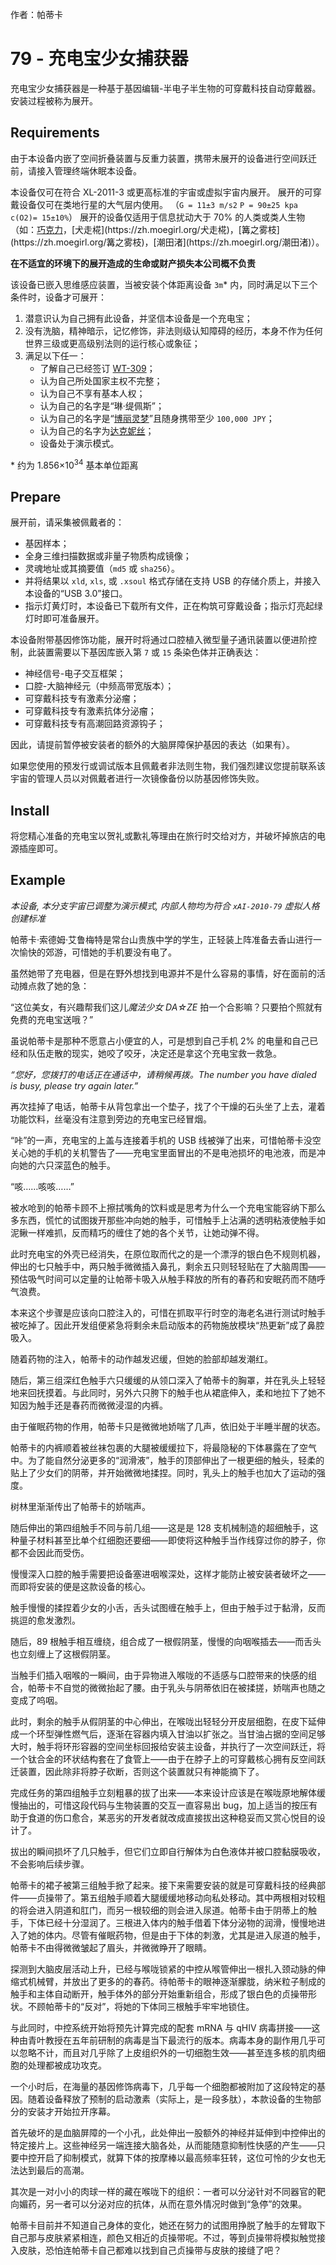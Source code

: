 作者：帕蒂卡

# 79 - 充电宝少女捕获器
充电宝少女捕获器是一种基于基因编辑-半电子半生物的可穿戴科技自动穿戴器。安装过程被称为展开。

## Requirements
由于本设备内嵌了空间折叠装置与反重力装置，携带未展开的设备进行空间跃迁前，请接入管理终端休眠本设备。

本设备仅可在符合 XL-2011-3 或更高标准的宇宙或虚拟宇宙内展开。
展开的可穿戴设备仅可在类地行星的大气层内使用。
    （`G = 11±3 m/s2` `P = 90±25 kpa` `c(O2)= 15±10%`）
展开的设备仅适用于信息扰动大于 70% 的人类或类人生物（如：[巧克力](https://zh.moegirl.org/巧克力(NEKO_WORKs))，[犬走椛](https://zh.moegirl.org/犬走椛)，[篝之雾枝](https://zh.moegirl.org/篝之雾枝)，[潮田渚](https://zh.moegirl.org/潮田渚)）。

**在不适宜的环境下的展开造成的生命或财产损失本公司概不负责**

该设备已嵌入思维感应装置，当被安装个体距离设备 `3m`\* 内，同时满足以下三个条件时，设备才可展开：
1. 潜意识认为自己拥有此设备，并坚信本设备是一个充电宝；
2. 没有洗脑，精神暗示，记忆修饰，非法则级认知障碍的经历，本身不作为任何世界三级或更高级别法则的运行核心或象征；
3. 满足以下任一：
    - 了解自己已经签订 [WT-309](./现代女仆管理系统.html)；
    - 认为自己所处国家主权不完整；
    - 认为自己不享有基本人权；
    - 认为自己的名字是“琳·缇佩斯”；
    - 认为自己的名字是“[博丽灵梦](https://zh.moegirl.org/博丽灵梦)”且随身携带至少 `100,000 JPY`；
    - 认为自己的名字为[达克妮丝](https://zh.moegirl.org/达克妮丝)；
    - 设备处于演示模式。

\* 约为 1.856×10<sup>34</sup> 基本单位距离
## Prepare
展开前，请采集被佩戴者的：
- 基因样本；
- 全身三维扫描数据或非量子物质构成镜像；
- 灵魂地址或其摘要值（`md5` 或 `sha256`）。
- 并将结果以 `xld`, `xls`, 或 `.xsoul` 格式存储在支持 USB 的存储介质上，并接入本设备的“USB 3.0”接口。
- 指示灯黄灯时，本设备已下载所有文件，正在构筑可穿戴设备；指示灯亮起绿灯时即可准备展开。

本设备附带基因修饰功能，展开时将通过口腔植入微型量子通讯装置以便进阶控制，此装置需要以下基因库嵌入第 `7` 或 `15` 条染色体并正确表达：
- 神经信号-电子交互框架；
- 口腔-大脑神经元（中频高带宽版本）；
- 可穿戴科技专有激素分泌瘤；
- 可穿戴科技专有激素抗体分泌瘤；
- 可穿戴科技专有高潮回路资源钩子；

因此，请提前暂停被安装者的额外的大脑屏障保护基因的表达（如果有）。

如果您使用的预发行或调试版本且佩戴者非法则生物，我们强烈建议您提前联系该宇宙的管理人员以对佩戴者进行一次镜像备份以防基因修饰失败。

## Install
将您精心准备的充电宝以贺礼或歉礼等理由在旅行时交给对方，并破坏掉旅店的电源插座即可。

## Example
*本设备, 本分支宇宙已调整为演示模式, 内部人物均为符合 `xAI-2010-79` 虚拟人格创建标准*

<!-- MzkuOTkyMzU4NywxMTYuMTg2MTYwNQ== -->
帕蒂卡·索德姆·艾鲁梅特是常台山贵族中学的学生，正轻装上阵准备去香山进行一次愉快的郊游，可惜她的手机要没有电了。

虽然她带了充电器，但是在野外想找到电源并不是什么容易的事情，好在面前的活动摊点救了她的急：

“这位美女，有兴趣帮我们这儿*魔法少女 DA☆ZE* 拍一个合影嘛？只要拍个照就有免费的充电宝送哦？”

虽说帕蒂卡是那种不愿意占小便宜的人，可是想到自己手机 2% 的电量和自己已经和队伍走散的现实，她咬了咬牙，决定还是拿这个充电宝救一救急。

*“您好，您拨打的电话正在通话中，请稍候再拨。The number you have dialed is busy, please try again later.”*

再次挂掉了电话，帕蒂卡从背包拿出一个垫子，找了个干燥的石头坐了上去，灌着功能饮料，丝毫没有注意到旁边的充电宝已经冒烟。

“咔”的一声，充电宝的上盖与连接着手机的 USB 线被弹了出来，可惜帕蒂卡没空关心她的手机的关机警告了——充电宝里面冒出的不是电池损坏的电池液，而是冲向她的六只深蓝色的触手。

“咳……咳咳……”

被水呛到的帕蒂卡顾不上擦拭嘴角的饮料或是思考为什么一个充电宝能容纳下那么多东西，慌忙的试图拨开那些冲向她的触手，可惜触手上沾满的透明粘液使触手如泥鳅一样难抓，反而精巧的缠住了她的各个关节，让她动弹不得。

此时充电宝的外壳已经消失，在原位取而代之的是一个漂浮的银白色不规则机器，伸出的七只触手中，两只触手微微插入鼻孔，剩余五只则轻轻贴在了大脑周围——预估吸气时间可以定量的让帕蒂卡吸入从触手释放的所有的春药和安眠药而不随呼气浪费。

本来这个步骤是应该向口腔注入的，可惜在抓取平行时空的海老名进行测试时触手被吃掉了。因此开发组便紧急将剩余未启动版本的药物施放模块“热更新”成了鼻腔吸入。

随着药物的注入，帕蒂卡的动作越发迟缓，但她的脸部却越发潮红。

随后，第三组深红色触手六只缓缓的从领口深入了帕蒂卡的胸罩，并在乳头上轻轻地来回抚摸着。与此同时，另外六只胯下的触手也从裙底伸入，柔和地拉下了她不知因为触手还是春药而微微浸湿的内裤。

由于催眠药物的作用，帕蒂卡只是微微地娇喘了几声，依旧处于半睡半醒的状态。

帕蒂卡的内裤顺着被丝袜包裹的大腿被缓缓拉下，将最隐秘的下体暴露在了空气中。为了能自然分泌更多的“润滑液”，触手的顶部伸出了一根更细的触头，轻柔的贴上了少女们的阴蒂，并开始微微地揉捏。同时，乳头上的触手也加大了运动的强度。

树林里渐渐传出了帕蒂卡的娇喘声。

随后伸出的第四组触手不同与前几组——这是是 128 支机械制造的超细触手，这种量子材料甚至比单个红细胞还要细——即使将这种触手当作线穿过你的脖子，你都不会因此而受伤。

慢慢深入口腔的触手需要把设备塞进咽喉深处，这样才能防止被安装者破坏之——而即将安装的便是这款设备的核心。

触手慢慢的揉捏着少女的小舌，舌头试图缠在触手上，但由于触手过于黏滑，反而挑逗的愈发激烈。

随后，89 根触手相互缠绕，组合成了一根假阴茎，慢慢的向咽喉插去——而舌头也立刻缠上了这根假阴茎。

当触手们插入咽喉的一瞬间，由于异物进入喉咙的不适感与口腔带来的快感的组合，帕蒂卡不自觉的微微抬起了腰。由于乳头与阴蒂依旧在被揉搓，娇喘声也随之变成了呜咽。

此时，剩余的触手从假阴茎的中心伸出，在喉咙出轻轻分开皮层细胞，在皮下延伸成一个环型弹性燃气后，逐渐在容器内填入甘油以扩张之。当甘油占据的空间足够大时，触手将环形容器的空间坐标回报给安装主设备，并执行了一次空间跃迁，将一个钛合金的环状结构套在了食管上——由于在脖子上的可穿戴核心拥有反空间跃迁装置，因此除非将脖子砍断，否则这个装置就只有神能摘下了。

完成任务的第四组触手立刻粗暴的拔了出来——本来设计应该是在喉咙原地解体缓慢抽出的，可惜这段代码与生物装置的交互一直容易出 bug，加上适当的按压有助于食道的伤口愈合，某恶劣的开发者就改成直接拔出这种稳妥而又赏心悦目的设计了。

拔出的瞬间损坏了几只触手，但它们立即自行解体为白色液体并被口腔黏膜吸收，不会影响后续步骤。

帕蒂卡的裙子被第三组触手掀了起来。接下来需要安装的就是可穿戴科技的经典部件——贞操带了。第五组触手顺着大腿缓缓地移动向私处移动。其中两根相对较粗的将会进入阴道和肛门，而另一根较细的则会进入尿道。帕蒂卡由于阴蒂上的触手，下体已经十分湿润了。三根进入体内的触手借着下体分泌物的润滑，慢慢地进入了她的体内。尽管有催眠药物，但是由于下体的刺激，尤其是进入尿道的触手，帕蒂卡不由得微微皱起了眉头，并微微睁开了眼睛。

探测到大脑皮层活动上升，已经与喉咙锁紧的中控从喉管伸出一根扎入颈动脉的伸缩式机械臂，并放出了更多的的春药。待帕蒂卡的眼神逐渐朦胧，纳米粒子制成的触手和主体自动断开，触手体外的部分开始重新组合，形成了银白色的贞操带形状。不顾帕蒂卡的“反对”，将她的下体同三根触手牢牢地锁住。

与此同时，中控系统开始将预先计算完成的配套 mRNA 与 qHIV 病毒拼接——这种由青叶教授在五年前研制的病毒是当下最流行的版本。病毒本身的副作用几乎可以忽略不计，而且对几乎除了上皮组织外的一切细胞生效——甚至连多核的肌肉细胞的处理都被成功攻克。

一个小时后，在海量的基因修饰病毒下，几乎每一个细胞都被附加了这段特定的基因。随着设备释放了预制的启动激素（实际上，是一段多肽），本款设备的生物部分的安装才开始拉开序幕。

首先破坏的是血脑屏障的一个小孔，此处伸出一股额外的神经并延伸到中控伸出的特定接片上。这些神经另一端连接大脑各处，从而能随意抑制性快感的产生——只要中控开启了抑制模式，就算下体的按摩棒以最高频率狂转，这位可怜的少女也无法达到最后的高潮。

其次是一对小小的肉球一样的藏在喉咙下的组织：一者可以分泌针对不同器官的靶向媚药，另一者可以分泌对应的抗体，从而在意外情况时做到“急停”的效果。

帕蒂卡目前并不知道自己身体的变化，她还在努力的试图用挣脱了触手的左臂取下自己那与皮肤紧紧相连，颜色又相近的贞操带呢。不过，等到贞操带将模拟触觉接入皮肤，恐怕连帕蒂卡自己都难以找到自己贞操带与皮肤的接缝了吧？

